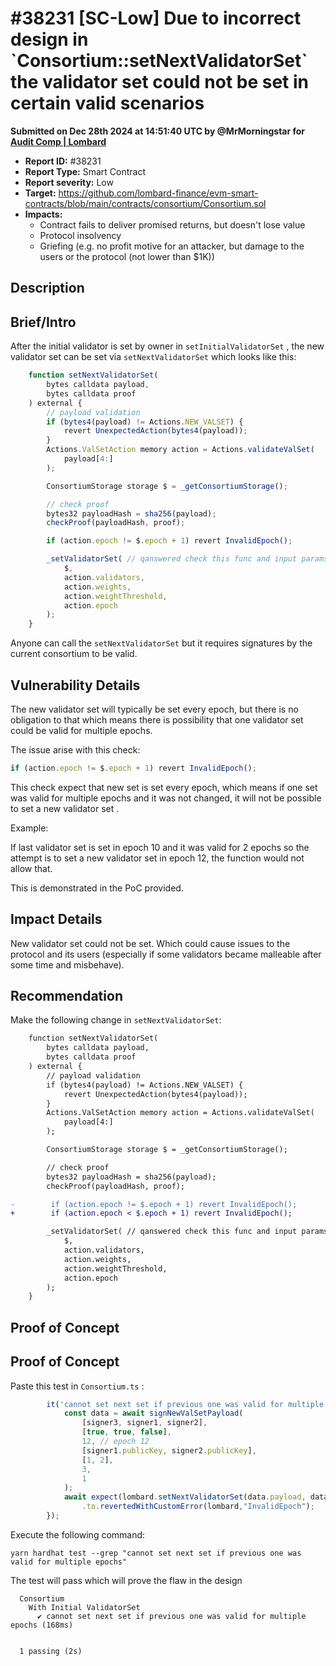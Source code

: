# #38231 \[SC-Low] Due to incorrect design in \`Consortium::setNextValidatorSet\` the validator set could not be set in certain valid scenarios

**Submitted on Dec 28th 2024 at 14:51:40 UTC by @MrMorningstar for** [**Audit Comp | Lombard**](https://immunefi.com/audit-competition/audit-comp-lombard)

* **Report ID:** #38231
* **Report Type:** Smart Contract
* **Report severity:** Low
* **Target:** https://github.com/lombard-finance/evm-smart-contracts/blob/main/contracts/consortium/Consortium.sol
* **Impacts:**
  * Contract fails to deliver promised returns, but doesn't lose value
  * Protocol insolvency
  * Griefing (e.g. no profit motive for an attacker, but damage to the users or the protocol (not lower than $1K))

## Description

## Brief/Intro

After the initial validator is set by owner in `setInitialValidatorSet` , the new validator set can be set via `setNextValidatorSet` which looks like this:

```js
    function setNextValidatorSet(
        bytes calldata payload,
        bytes calldata proof
    ) external {
        // payload validation
        if (bytes4(payload) != Actions.NEW_VALSET) {
            revert UnexpectedAction(bytes4(payload));
        }
        Actions.ValSetAction memory action = Actions.validateValSet(
            payload[4:]
        );

        ConsortiumStorage storage $ = _getConsortiumStorage();

        // check proof
        bytes32 payloadHash = sha256(payload);
        checkProof(payloadHash, proof);

        if (action.epoch != $.epoch + 1) revert InvalidEpoch();

        _setValidatorSet( // qanswered check this func and input params
            $,
            action.validators,
            action.weights,
            action.weightThreshold,
            action.epoch
        );
    }
```

Anyone can call the `setNextValidatorSet` but it requires signatures by the current consortium to be valid.

## Vulnerability Details

The new validator set will typically be set every epoch, but there is no obligation to that which means there is possibility that one validator set could be valid for multiple epochs.

The issue arise with this check:

```js
if (action.epoch != $.epoch + 1) revert InvalidEpoch();
```

This check expect that new set is set every epoch, which means if one set was valid for multiple epochs and it was not changed, it will not be possible to set a new validator set .

Example:

If last validator set is set in epoch 10 and it was valid for 2 epochs so the attempt is to set a new validator set in epoch 12, the function would not allow that.

This is demonstrated in the PoC provided.

## Impact Details

New validator set could not be set. Which could cause issues to the protocol and its users (especially if some validators became malleable after some time and misbehave).

## Recommendation

Make the following change in `setNextValidatorSet`:

```diff
    function setNextValidatorSet(
        bytes calldata payload,
        bytes calldata proof
    ) external {
        // payload validation
        if (bytes4(payload) != Actions.NEW_VALSET) {
            revert UnexpectedAction(bytes4(payload));
        }
        Actions.ValSetAction memory action = Actions.validateValSet(
            payload[4:]
        );

        ConsortiumStorage storage $ = _getConsortiumStorage();

        // check proof
        bytes32 payloadHash = sha256(payload);
        checkProof(payloadHash, proof);

-        if (action.epoch != $.epoch + 1) revert InvalidEpoch();
+        if (action.epoch < $.epoch + 1) revert InvalidEpoch();

        _setValidatorSet( // qanswered check this func and input params
            $,
            action.validators,
            action.weights,
            action.weightThreshold,
            action.epoch
        );
    }
```

## Proof of Concept

## Proof of Concept

Paste this test in `Consortium.ts` :

```js
        it('cannot set next set if previous one was valid for multiple epochs', async function () {
            const data = await signNewValSetPayload(
                [signer3, signer1, signer2],
                [true, true, false],
                12, // epoch 12
                [signer1.publicKey, signer2.publicKey],
                [1, 2],
                3,
                1
            );
            await expect(lombard.setNextValidatorSet(data.payload, data.proof))
                .to.revertedWithCustomError(lombard,"InvalidEpoch");
        });
```

Execute the following command:

```
yarn hardhat test --grep "cannot set next set if previous one was valid for multiple epochs"
```

The test will pass which will prove the flaw in the design

```
  Consortium
    With Initial ValidatorSet
      ✔ cannot set next set if previous one was valid for multiple epochs (168ms)


  1 passing (2s)
```
